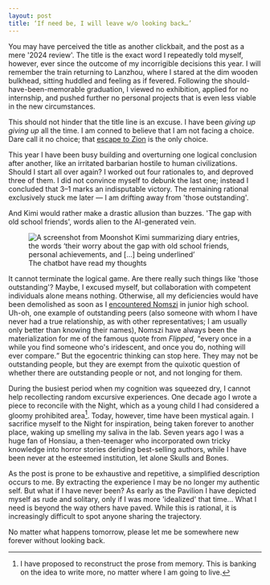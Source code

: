 ```yaml
---
layout: post
title: ‘If need be, I will leave w/o looking back…’
---
```


You may have perceived the title as another clickbait, and the post as a mere '2024 review'. The title is the exact word I repeatedly told myself, however, ever since the outcome of my incorrigible decisions this year. I will remember the train returning to Lanzhou, where I stared at the dim wooden bulkhead, sitting huddled and feeling as if fevered. Following the should-have-been-memorable graduation, I viewed no exhibition, applied for no internship, and pushed further no personal projects that is even less viable in the new circumstances.

This should not hinder that the title line is an excuse. I have been *giving up giving up* all the time. I am conned to believe that I am not facing a choice. Dare call it no choice; that [escape to Zion](gemini://dantes.flounder.online/gemlog/Gemini_is_Zion.gmi) is the only choice.

<!--more-->

This year I have been busy building and overturning one logical conclusion after another, like an irritated barbarian hostile to human civilizations. Should I start all over again? I worked out four rationales to, and deproved three of them. I did not convince myself to debunk the last one; instead I concluded that 3–1 marks an indisputable victory. The remaining rational exclusively stuck me later — I am drifting away from 'those outstanding'.

And Kimi would rather make a drastic allusion than buzzes. 'The gap with old school friends', words alien to the AI-generated vein.

<figure>
<img src="https://s21.ax1x.com/2025/01/01/pAzvK6H.md.png" alt="A screenshot from Moonshot Kimi summarizing diary entries, the words ‘their worry about the gap with old school friends, personal achievements, and [...] being underlined’" class="ml-wordmark" />
<figcaption>The chatbot have read my thoughts</figcaption>
</figure>

It cannot terminate the logical game. Are there really such things like 'those outstanding'? Maybe, I excused myself, but collaboration with competent individuals alone means nothing. Otherwise, all my deficiencies would have been demolished as soon as I [encountered Nomszi](https://www.explainxkcd.com/wiki/index.php/1305:_Undocumented_Feature#:~:text=Many%20comments%20above,down%20in%202017.) in junior high school. Uh-oh, one example of outstanding peers (also someone with whom I have never had a true relationship, as with other representatives; I am usually only better than knowing their names), Nomszi have always been the materialization for me of the famous quote from *Flipped*, <q>every once in a while you find someone who's iridescent, and once you do, nothing will ever compare.</q> But the egocentric thinking can stop here. They may not be outstanding people, but they are exempt from the quixotic question of whether there are outstanding people or not, and not longing for them.

During the busiest period when my cognition was squeezed dry, I cannot help recollecting random excursive experiences. One decade ago I wrote a piece to reconcile with the Night, which as a young child I had considered a gloomy prohibited area[^rec]. Today, however, time have been mystical again. I sacrifice myself to the Night for inspiration, being taken forever to another place, waking up smelling my saliva in the lab. Seven years ago I was a huge fan of Honsiau, a then-teenager who incorporated own tricky knowledge into horror stories deriding best-selling authors, while I have been never at the esteemed institution, let alone Skulls and Bones.

[^rec]: I have proposed to reconstruct the prose from memory. This is banking on the idea to write more, no matter where I am going to live.

As the post is prone to be exhaustive and repetitive, a simplified description occurs to me. By extracting the experience I may be no longer my authentic self. But what if I have never been? As early as the Pavilion I have depicted myself as rude and solitary, only if I was more 'idealized' that time... What I need is beyond the way others have paved. While this is rational, it is increasingly difficult to spot anyone sharing the trajectory.

No matter what happens tomorrow, please let me be somewhere new forever without looking back.
